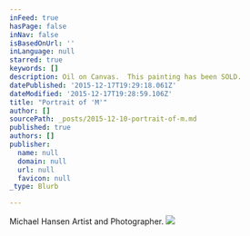 ```yaml
---
inFeed: true
hasPage: false
inNav: false
isBasedOnUrl: ''
inLanguage: null
starred: true
keywords: []
description: Oil on Canvas.  This painting has been SOLD.
datePublished: '2015-12-17T19:29:18.061Z'
dateModified: '2015-12-17T19:28:59.106Z'
title: "Portrait of 'M'"
author: []
sourcePath: _posts/2015-12-10-portrait-of-m.md
published: true
authors: []
publisher:
  name: null
  domain: null
  url: null
  favicon: null
_type: Blurb

---
```

Michael Hansen Artist and Photographer.
![](https://s3-us-west-2.amazonaws.com/the-grid-img/p/e90bf84112039f3ceb1b522ca34ff227fad959e2.jpg)